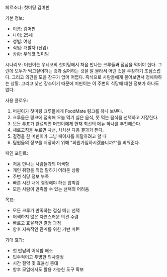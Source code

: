 페르소나: 첫미팅 김머핀

기본 정보:

- 이름: 김머핀
- 나이: 25세
- 성별: 여성
- 직업: 개발자 (신입)
- 상황: 우테코 첫미팅

시나리오:
머핀이는 우테코의 첫미팅에서 처음 만나는 크루들과 점심을 먹어야 한다.
그런데 모두가 먹고싶어하는 것과 싫어하는 것을 잘 몰라서 어떤 것을 주장하기 조심스럽다.
그리고 의견을 모을 창구가 없어 어렵다. 즉석으로 사람들에게 물어보면서 정해야하는 상황.
그리고 낯선 장소이기 때문에 머핀이는 이 주변의 식당에 대한 정보가 하나도 없다.

사용 플로우:

1. 머핀이가 첫미팅 크루들에게 FoodMate 링크를 하나 보낸다.
2. 크루들은 링크에 접속해 오늘 먹기 싫은 음식, 못 먹는 음식을 선택하고 저장한다.
3. 모든 투표가 완료되면 머핀이에게 현재 최선의 메뉴 하나를 추천해준다.
4. 새로고침을 누르면 차선, 차차선 다음 결과가 뜬다.
5. 결정을 한 머핀이가 그냥 페이지를 이탈하려고 할 때
6. 팀원들의 정보를 저장하기 위해 "회원가입하시겠습니까?"를 띄워준다.

페인 포인트:

- 처음 만나는 사람들과의 어색함
- 개인 취향을 직접 말하기 어려운 상황
- 주변 식당 정보 부족
- 빠른 시간 내에 결정해야 하는 압박감
- 모든 사람이 만족할 수 있는 선택의 어려움

목표:

- 모든 크루가 만족하는 점심 메뉴 선택
- 어색하지 않은 자연스러운 의견 수렴
- 빠르고 효율적인 결정 과정
- 향후 지속적인 관계를 위한 기반 마련

기대 효과:

- 첫 만남의 어색함 해소
- 민주적이고 투명한 의사결정
- 시간 절약 및 효율성 증대
- 향후 모임에서도 활용 가능한 도구 확보
